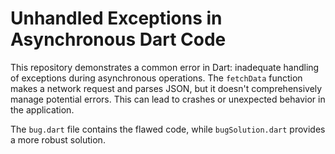 # Unhandled Exceptions in Asynchronous Dart Code

This repository demonstrates a common error in Dart: inadequate handling of exceptions during asynchronous operations. The `fetchData` function makes a network request and parses JSON, but it doesn't comprehensively manage potential errors.  This can lead to crashes or unexpected behavior in the application.

The `bug.dart` file contains the flawed code, while `bugSolution.dart` provides a more robust solution.